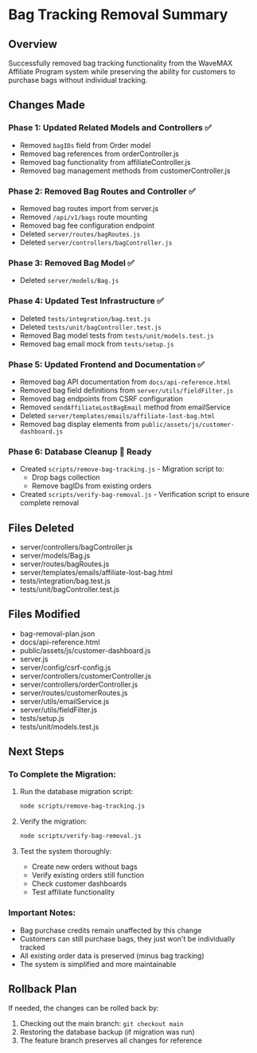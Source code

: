 # Bag Tracking Removal Summary

## Overview
Successfully removed bag tracking functionality from the WaveMAX Affiliate Program system while preserving the ability for customers to purchase bags without individual tracking.

## Changes Made

### Phase 1: Updated Related Models and Controllers ✅
- Removed `bagIDs` field from Order model
- Removed bag references from orderController.js
- Removed bag functionality from affiliateController.js  
- Removed bag management methods from customerController.js

### Phase 2: Removed Bag Routes and Controller ✅
- Removed bag routes import from server.js
- Removed `/api/v1/bags` route mounting
- Removed bag fee configuration endpoint
- Deleted `server/routes/bagRoutes.js`
- Deleted `server/controllers/bagController.js`

### Phase 3: Removed Bag Model ✅
- Deleted `server/models/Bag.js`

### Phase 4: Updated Test Infrastructure ✅
- Deleted `tests/integration/bag.test.js`
- Deleted `tests/unit/bagController.test.js`
- Removed Bag model tests from `tests/unit/models.test.js`
- Removed bag email mock from `tests/setup.js`

### Phase 5: Updated Frontend and Documentation ✅
- Removed bag API documentation from `docs/api-reference.html`
- Removed bag field definitions from `server/utils/fieldFilter.js`
- Removed bag endpoints from CSRF configuration
- Removed `sendAffiliateLostBagEmail` method from emailService
- Deleted `server/templates/emails/affiliate-lost-bag.html`
- Removed bag display elements from `public/assets/js/customer-dashboard.js`

### Phase 6: Database Cleanup 🔄 Ready
- Created `scripts/remove-bag-tracking.js` - Migration script to:
  - Drop bags collection
  - Remove bagIDs from existing orders
- Created `scripts/verify-bag-removal.js` - Verification script to ensure complete removal

## Files Deleted
- server/controllers/bagController.js
- server/models/Bag.js
- server/routes/bagRoutes.js
- server/templates/emails/affiliate-lost-bag.html
- tests/integration/bag.test.js
- tests/unit/bagController.test.js

## Files Modified
- bag-removal-plan.json
- docs/api-reference.html
- public/assets/js/customer-dashboard.js
- server.js
- server/config/csrf-config.js
- server/controllers/customerController.js
- server/controllers/orderController.js
- server/routes/customerRoutes.js
- server/utils/emailService.js
- server/utils/fieldFilter.js
- tests/setup.js
- tests/unit/models.test.js

## Next Steps

### To Complete the Migration:
1. Run the database migration script:
   ```bash
   node scripts/remove-bag-tracking.js
   ```

2. Verify the migration:
   ```bash
   node scripts/verify-bag-removal.js
   ```

3. Test the system thoroughly:
   - Create new orders without bags
   - Verify existing orders still function
   - Check customer dashboards
   - Test affiliate functionality

### Important Notes:
- Bag purchase credits remain unaffected by this change
- Customers can still purchase bags, they just won't be individually tracked
- All existing order data is preserved (minus bag tracking)
- The system is simplified and more maintainable

## Rollback Plan
If needed, the changes can be rolled back by:
1. Checking out the main branch: `git checkout main`
2. Restoring the database backup (if migration was run)
3. The feature branch preserves all changes for reference